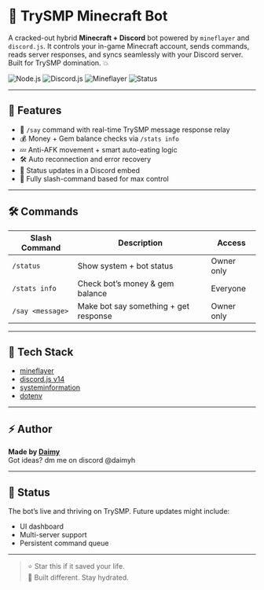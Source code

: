 # 🧠 TrySMP Minecraft Bot

A cracked-out hybrid **Minecraft + Discord** bot powered by `mineflayer` and `discord.js`. It controls your in-game Minecraft account, sends commands, reads server responses, and syncs seamlessly with your Discord server. Built for TrySMP domination. 💥

![Node.js](https://img.shields.io/badge/Node.js-18.x-brightgreen?style=for-the-badge&logo=node.js)
![Discord.js](https://img.shields.io/badge/Discord.js-v14-blue?style=for-the-badge&logo=discord)
![Mineflayer](https://img.shields.io/badge/Mineflayer-Bot-yellow?style=for-the-badge)
![Status](https://img.shields.io/badge/TrySMP-Connected-success?style=for-the-badge)

---

## 🧩 Features

- 💬 `/say` command with real-time TrySMP message response relay
- 💰 Money + Gem balance checks via `/stats info`
- 💤 Anti-AFK movement + smart auto-eating logic
- 🛠 Auto reconnection and error recovery
- 📡 Status updates in a Discord embed
- 🧠 Fully slash-command based for max control

---

## 🛠 Commands

| Slash Command     | Description                               | Access           |
|-------------------|-------------------------------------------|------------------|
| `/status`         | Show system + bot status                  | Owner only       |
| `/stats info`     | Check bot’s money & gem balance           | Everyone         |
| `/say <message>`  | Make bot say something + get response     | Owner only       |

---

## 🧠 Tech Stack

- [mineflayer](https://github.com/PrismarineJS/mineflayer)
- [discord.js v14](https://discord.js.org)
- [systeminformation](https://systeminformation.io/)
- [dotenv](https://www.npmjs.com/package/dotenv)

---

## ⚡ Author

**Made by [Daimy](https://github.com/itzdaimyh)**  
Got ideas? dm me on discord @daimyh

---

## 🧪 Status

The bot’s live and thriving on TrySMP. Future updates might include:
- UI dashboard
- Multi-server support
- Persistent command queue

---

> ⭐ Star this if it saved your life.  
> 🧃 Built different. Stay hydrated.
